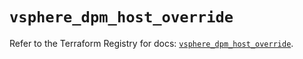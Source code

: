 # `vsphere_dpm_host_override`

Refer to the Terraform Registry for docs: [`vsphere_dpm_host_override`](https://registry.terraform.io/providers/hashicorp/vsphere/2.8.0/docs/resources/dpm_host_override).
